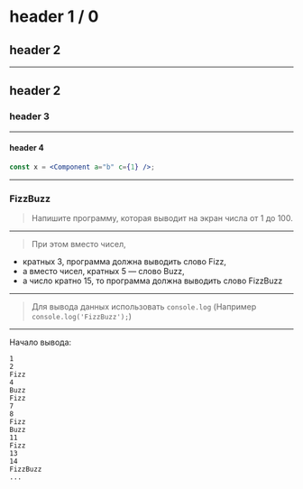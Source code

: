 # header 1 / 0

## header 2

---

## header 2

### header 3

---

#### header 4

```jsx [1-4]
const x = <Component a="b" c={1} />;
```

---

### FizzBuzz

> Напишите программу, которая выводит на экран числа от 1 до 100.

---

> При этом вместо чисел,

- кратных 3, программа должна выводить слово Fizz,
- а вместо чисел, кратных 5 — слово Buzz,
- a число кратно 15, то программа должна выводить слово FizzBuzz

---

> Для вывода данных использовать `console.log` (Например `console.log('FizzBuzz');`)

---

Начало вывода:

```
1
2
Fizz
4
Buzz
Fizz
7
8
Fizz
Buzz
11
Fizz
13
14
FizzBuzz
...

```
